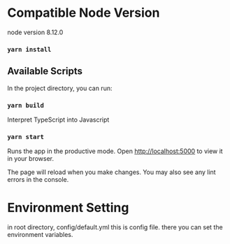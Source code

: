 # Compatible Node Version
node version 8.12.0


### `yarn install`

## Available Scripts

In the project directory, you can run:

### `yarn build`

Interpret TypeScript into Javascript

### `yarn start`


Runs the app in the productive mode.
Open [http://localhost:5000](http://localhost:5000) to view it in your browser.

The page will reload when you make changes.
You may also see any lint errors in the console.

# Environment Setting
in root directory, config/default.yml
this is config file.
there you can set the environment variables.

